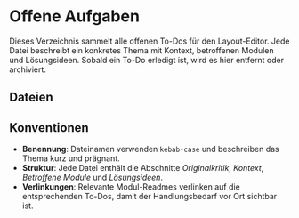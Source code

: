 # Offene Aufgaben

Dieses Verzeichnis sammelt alle offenen To-Dos für den Layout-Editor. Jede Datei beschreibt ein konkretes Thema mit Kontext, betroffenen Modulen und Lösungsideen. Sobald ein To-Do erledigt ist, wird es hier entfernt oder archiviert.

## Dateien

## Konventionen
- **Benennung**: Dateinamen verwenden `kebab-case` und beschreiben das Thema kurz und prägnant.
- **Struktur**: Jede Datei enthält die Abschnitte _Originalkritik_, _Kontext_, _Betroffene Module_ und _Lösungsideen_.
- **Verlinkungen**: Relevante Modul-Readmes verlinken auf die entsprechenden To-Dos, damit der Handlungsbedarf vor Ort sichtbar ist.

